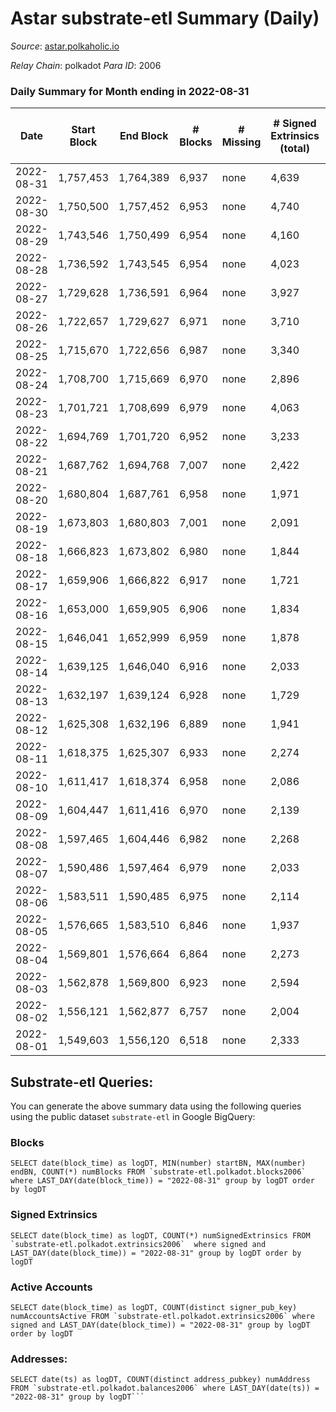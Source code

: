 # Astar substrate-etl Summary (Daily)

_Source_: [astar.polkaholic.io](https://astar.polkaholic.io)

*Relay Chain*: polkadot
*Para ID*: 2006



### Daily Summary for Month ending in 2022-08-31


| Date | Start Block | End Block | # Blocks | # Missing | # Signed Extrinsics (total) | # Active Accounts | # Addresses with Balances | # Events | # Transfers | # XCM Transfers In | # XCM Transfers Out |
| ---- | ----------- | --------- | -------- | --------- | --------------------------- | ----------------- | ------------------------- | -------- | ----------- | ------------------ | ------------------- |
| 2022-08-31 | 1,757,453 | 1,764,389 | 6,937 | none  | 4,639 | 897 | 460,380 | 405,689 | 9,377 ($1,232,805) | 5 ($72,705.71) | 7 ($87,721.97) |
| 2022-08-30 | 1,750,500 | 1,757,452 | 6,953 | none  | 4,740 | 936 | 460,214 | 422,396 | 9,147 ($932,444) | 7 ($105,725) | 10 ($51,376.24) |
| 2022-08-29 | 1,743,546 | 1,750,499 | 6,954 | none  | 4,160 | 980 | 460,059 | 433,209 | 9,235 ($1,736,330) | 13 ($69,470.23) | 14 ($17,434.91) |
| 2022-08-28 | 1,736,592 | 1,743,545 | 6,954 | none  | 4,023 | 862 | 459,888 | 454,461 | 9,644 ($1,501,373) | 8 ($4,491.81) | 8 ($40,204.36) |
| 2022-08-27 | 1,729,628 | 1,736,591 | 6,964 | none  | 3,927 | 822 | 459,769 | 424,927 | 9,200 ($593,339) | 4 ($14,655.79) | 4 ($14,379.30) |
| 2022-08-26 | 1,722,657 | 1,729,627 | 6,971 | none  | 3,710 | 889 | 459,668 | 438,554 | 9,825 ($583,642) | 14 ($6,723.97) | 8 ($18,801.46) |
| 2022-08-25 | 1,715,670 | 1,722,656 | 6,987 | none  | 3,340 | 956 | 459,562 | 448,011 | 10,917 ($1,633,838) | 14 ($24,169.03) | 7 ($12,728.16) |
| 2022-08-24 | 1,708,700 | 1,715,669 | 6,970 | none  | 2,896 | 932 | 458,682 | 423,956 | 10,354 ($11,019,893) | 8 ($10,572.76) | 1 ($240.82) |
| 2022-08-23 | 1,701,721 | 1,708,699 | 6,979 | none  | 4,063 | 1,072 | 458,121 | 412,478 | 10,278 ($3,291,235) | 11 ($39,019.72) | 9 ($26,523.22) |
| 2022-08-22 | 1,694,769 | 1,701,720 | 6,952 | none  | 3,233 | 960 | 457,539 | 427,728 | 11,376 ($1,206,120) | 7 ($11,529.50) | 9 ($11,185.90) |
| 2022-08-21 | 1,687,762 | 1,694,768 | 7,007 | none  | 2,422 | 863 | 455,362 | 552,363 | 28,326 ($1,733,439) | 4 ($1,987.16) | 8 ($23,696.51) |
| 2022-08-20 | 1,680,804 | 1,687,761 | 6,958 | none  | 1,971 | 726 | 438,382 | 506,122 | 19,331 ($930,250) | 7 ($3,519.48) | 8 ($31,718.29) |
| 2022-08-19 | 1,673,803 | 1,680,803 | 7,001 | none  | 2,091 | 962 | 427,799 | 468,052 | 12,939 ($2,804,659) | 8 ($9,884.02) | 11 ($52,630.04) |
| 2022-08-18 | 1,666,823 | 1,673,802 | 6,980 | none  | 1,844 | 894 |  | 469,476 | 14,744 ($4,279,316) | 4 ($94,646.39) | 6 ($9,552.16) |
| 2022-08-17 | 1,659,906 | 1,666,822 | 6,917 | none  | 1,721 | 943 | 421,670 | 499,765 | 18,303 ($655,206) | 6 ($3,340.32) | 8 ($23,815.06) |
| 2022-08-16 | 1,653,000 | 1,659,905 | 6,906 | none  | 1,834 | 967 | 412,778 | 495,198 | 18,341 ($1,016,508) | 24 ($4,213.83) | 8 ($5,604.86) |
| 2022-08-15 | 1,646,041 | 1,652,999 | 6,959 | none  | 1,878 | 963 | 403,354 | 470,128 | 16,348 ($1,991,581) | 5 ($55.55) | 10 ($39,045.88) |
| 2022-08-14 | 1,639,125 | 1,646,040 | 6,916 | none  | 2,033 | 1,006 |  | 490,980 | 16,978 ($1,731,001) | 39 ($359,794) | 39 ($125,560) |
| 2022-08-13 | 1,632,197 | 1,639,124 | 6,928 | none  | 1,729 | 925 | 391,834 | 403,607 | 9,996 ($1,225,441) | 35 ($206,049) | 50 ($110,727) |
| 2022-08-12 | 1,625,308 | 1,632,196 | 6,889 | none  | 1,941 | 1,038 | 391,687 | 426,200 | 9,929 ($1,259,411) | 62 ($45,564.12) | 53 ($34,512.39) |
| 2022-08-11 | 1,618,375 | 1,625,307 | 6,933 | none  | 2,274 | 1,187 |  | 495,705 | 10,352 ($1,274,653) | 65 ($25,296.03) | 53 ($79,592.51) |
| 2022-08-10 | 1,611,417 | 1,618,374 | 6,958 | none  | 2,086 | 1,033 | 391,054 | 492,536 | 12,309 ($5,899,589) | 121 ($73,943.46) | 68 ($50,402.11) |
| 2022-08-09 | 1,604,447 | 1,611,416 | 6,970 | none  | 2,139 | 1,095 | 390,620 | 501,267 | 10,521 ($14,660,418) | 35 ($270,560) | 24 ($35,813.51) |
| 2022-08-08 | 1,597,465 | 1,604,446 | 6,982 | none  | 2,268 | 1,319 |  | 468,039 | 11,516 ($6,457,614) | 27 ($32,450.02) | 20 ($24,664.81) |
| 2022-08-07 | 1,590,486 | 1,597,464 | 6,979 | none  | 2,033 | 1,089 | 390,279 | 439,012 | 10,643 ($2,779,296) | 15 ($6,048.76) | 12 ($89,385.78) |
| 2022-08-06 | 1,583,511 | 1,590,485 | 6,975 | none  | 2,114 | 1,088 | 389,937 | 437,312 | 10,754 ($4,761,617) | 19 ($105,626) | 15 ($52,441.05) |
| 2022-08-05 | 1,576,665 | 1,583,510 | 6,846 | none  | 1,937 | 1,085 |  | 372,007 | 9,530 ($3,859,159) | 16 ($2,997.28) | 14 ($2,180.38) |
| 2022-08-04 | 1,569,801 | 1,576,664 | 6,864 | none  | 2,273 | 1,068 | 389,271 | 380,494 | 9,757 ($1,784,774) | 25 ($15,231.28) | 23 ($52,550.74) |
| 2022-08-03 | 1,562,878 | 1,569,800 | 6,923 | none  | 2,594 | 1,056 | 388,890 | 384,256 | 9,536 ($759,893) | 11 ($472.81) | 17 ($12,263.87) |
| 2022-08-02 | 1,556,121 | 1,562,877 | 6,757 | none  | 2,004 | 1,022 |  | 714,165 | 10,231 ($1,632,853) | 21 ($70,560.65) | 14 ($37,750.73) |
| 2022-08-01 | 1,549,603 | 1,556,120 | 6,518 | none  | 2,333 | 1,210 |  | 1,136,074 | 11,720 ($4,447,731) | 17 ($19,381.90) | 12 ($261,823) |

## Substrate-etl Queries:
You can generate the above summary data using the following queries using the public dataset `substrate-etl` in Google BigQuery:


### Blocks
```
SELECT date(block_time) as logDT, MIN(number) startBN, MAX(number) endBN, COUNT(*) numBlocks FROM `substrate-etl.polkadot.blocks2006`  where LAST_DAY(date(block_time)) = "2022-08-31" group by logDT order by logDT
```


### Signed Extrinsics
```
SELECT date(block_time) as logDT, COUNT(*) numSignedExtrinsics FROM `substrate-etl.polkadot.extrinsics2006`  where signed and LAST_DAY(date(block_time)) = "2022-08-31" group by logDT order by logDT
```


### Active Accounts
```
SELECT date(block_time) as logDT, COUNT(distinct signer_pub_key) numAccountsActive FROM `substrate-etl.polkadot.extrinsics2006` where signed and LAST_DAY(date(block_time)) = "2022-08-31" group by logDT order by logDT
```


### Addresses:
```
SELECT date(ts) as logDT, COUNT(distinct address_pubkey) numAddress FROM `substrate-etl.polkadot.balances2006` where LAST_DAY(date(ts)) = "2022-08-31" group by logDT```

